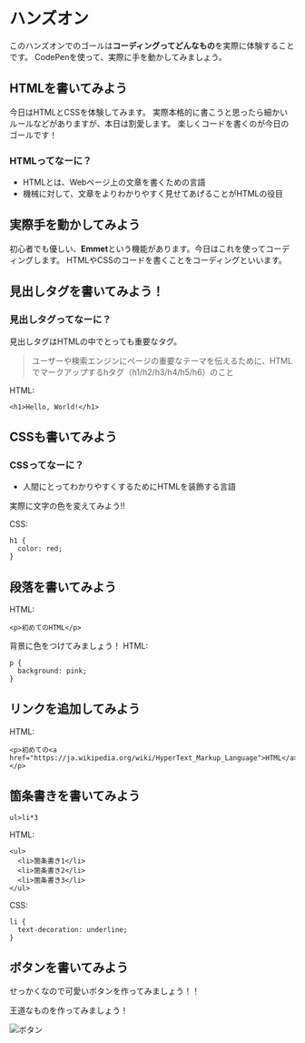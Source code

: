 # ハンズオン

このハンズオンでのゴールは**コーディングってどんなもの**を実際に体験することです。
CodePenを使って、実際に手を動かしてみましょう。

## HTMLを書いてみよう

今日はHTMLとCSSを体験してみます。
実際本格的に書こうと思ったら細かいルールなどがありますが、本日は割愛します。
楽しくコードを書くのが今日のゴールです！

### HTMLってなーに？

* HTMLとは、Webページ上の文章を書くための言語
* 機械に対して、文章をよりわかりやすく見せてあげることがHTMLの役目

## 実際手を動かしてみよう

初心者でも優しい、**Emmet**という機能があります。今日はこれを使ってコーディングします。
HTMLやCSSのコードを書くことをコーディングといいます。

## 見出しタグを書いてみよう！

### 見出しタグってなーに？

見出しタグはHTMLの中でとっても重要なタグ。
> ユーザーや検索エンジンにページの重要なテーマを伝えるために、HTMLでマークアップするhタグ（h1/h2/h3/h4/h5/h6）のこと

HTML:
```
<h1>Hello, World!</h1>
```

## CSSも書いてみよう

### CSSってなーに？

* 人間にとってわかりやすくするためにHTMLを装飾する言語

実際に文字の色を変えてみよう!!

CSS:
```
h1 {
  color: red;
}
```

## 段落を書いてみよう

HTML:
```
<p>初めてのHTML</p>
```

背景に色をつけてみましょう！
HTML:
```
p {
  background: pink;
}
```

## リンクを追加してみよう

HTML:
```
<p>初めての<a href="https://ja.wikipedia.org/wiki/HyperText_Markup_Language">HTML</a></p>
```

## 箇条書きを書いてみよう

```
ul>li*3
```

HTML:
```
<ul>
  <li>箇条書き1</li>
  <li>箇条書き2</li>
  <li>箇条書き3</li>
</ul>
```

CSS:
```
li {
  text-decoration: underline;
}
```

## ボタンを書いてみよう

せっかくなので可愛いボタンを作ってみましょう！！

王道なものを作ってみましょう！

![ボタン](https://raw.githubusercontent.com/camillenexseed/special_class_okinawa/blob/master/images/btn.png)
